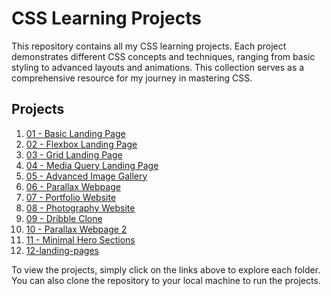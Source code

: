 # CSS Learning Projects

This repository contains all my CSS learning projects. Each project demonstrates different CSS concepts and techniques, ranging from basic styling to advanced layouts and animations. This collection serves as a comprehensive resource for my journey in mastering CSS.

## Projects

1. [01 - Basic Landing Page](./01-basic-landing-page)  
2. [02 - Flexbox Landing Page](./02-flexbox-landing-page)  
3. [03 - Grid Landing Page](./03-grid-landing-page)  
4. [04 - Media Query Landing Page](./04-media-query-landing-page)  
5. [05 - Advanced Image Gallery](./05-advanced-image-gallery)  
6. [06 - Parallax Webpage](./06-parallax-webpage)  
7. [07 - Portfolio Website](./07-portfolio-website)  
8. [08 - Photography Website](./08-photography-website)  
9. [09 - Dribble Clone](./09-Dribble-clone)  
10. [10 - Parallax Webpage 2](./10-parallax-webpage-2)  
11. [11 - Minimal Hero Sections](./11-minimal-hero-sections)
12. [12-landing-pages](./12-landing-pages)

To view the projects, simply click on the links above to explore each folder. You can also clone the repository to your local machine to run the projects.

